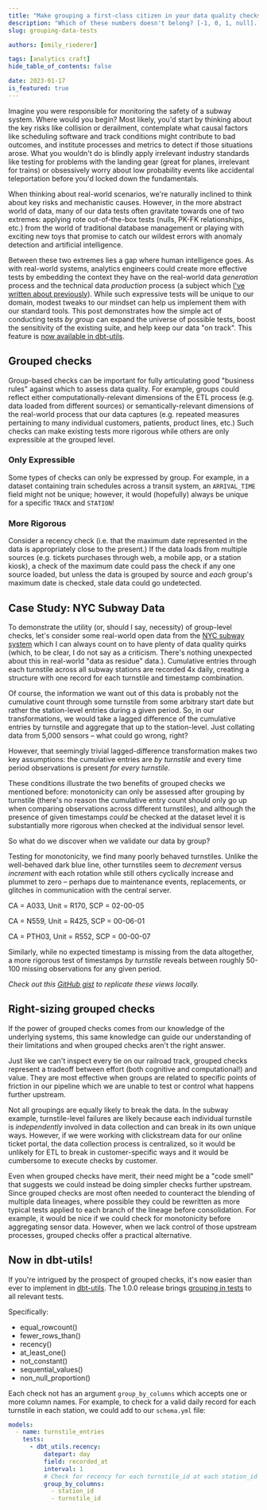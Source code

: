 ```yaml
---
title: "Make grouping a first-class citizen in your data quality checks"
description: "Which of these numbers doesn't belong? [-1, 0, 1, null]. You can't judge data quality without data context, so our tools should enable as much context as possible."
slug: grouping-data-tests

authors: [emily_riederer]

tags: [analytics craft]
hide_table_of_contents: false

date: 2023-01-17
is_featured: true
---
```

Imagine you were responsible for monitoring the safety of a subway system. Where would you begin? Most likely, you'd start by thinking about the key risks like collision or derailment, contemplate what causal factors like scheduling software and track conditions might contribute to bad outcomes, and institute processes and metrics to detect if those situations arose. What you wouldn't do is blindly apply irrelevant industry standards like testing for problems with the landing gear (great for planes, irrelevant for trains) or obsessively worry about low probability events like accidental teleportation before you'd locked down the fundamentals. 

When thinking about real-world scenarios, we're naturally inclined to think about key risks and mechanistic causes. However, in the more abstract world of data, many of our data tests often gravitate towards one of two extremes: applying rote out-of-the-box tests (nulls, PK-FK relationships, etc.) from the world of traditional database management or playing with exciting new toys that promise to catch our wildest errors with anomaly detection and artificial intelligence. 

Between these two extremes lies a gap where human intelligence goes. As with real-world systems, analytics engineers could create more effective tests by embedding the context they have on the real-world data _generation_ process and the technical data _production_ process (a subject which [I've written about previously](https://emilyriederer.com/post/data-error-gen/)). While such expressive tests will be unique to our domain, modest tweaks to our mindset can help us implement them with our standard tools. This post demonstrates how the simple act of conducting tests _by group_ can expand the universe of possible tests, boost the sensitivity of the existing suite, and help keep our data "on track". This feature is [now available in dbt-utils](https://github.com/dbt-labs/dbt-utils#grouping-in-tests). 
<!--truncate-->
## Grouped checks

Group-based checks can be important for fully articulating good "business rules" against which to assess data quality. For example, groups could reflect either computationally-relevant dimensions of the ETL process (e.g. data loaded from different sources) or semantically-relevant dimensions of the real-world process that our data captures (e.g. repeated measures pertaining to many individual customers, patients, product lines, etc.) Such checks can make existing tests more rigorous while others are only expressible at the grouped level.

### Only Expressible
Some types of checks can only be expressed by group. For example, in a dataset containing train schedules across a transit system, an `ARRIVAL_TIME` field might not be unique; however, it would (hopefully) always be unique for a specific `TRACK` and `STATION`! 

### More Rigorous
Consider a recency check (i.e. that the maximum date represented in the data is appropriately close to the present.) If the data loads from multiple sources (e.g. tickets purchases through web, a mobile app, or a station kiosk), a check of the maximum date could pass the check if any one source loaded, but unless the data is grouped by source and _each_ group's maximum date is checked, stale data could go undetected.

## Case Study: NYC Subway Data

To demonstrate the utility (or, should I say, necessity) of group-level checks, let's consider some real-world open data from the [NYC subway system](http://web.mta.info/developers/turnstile.html) which I can always count on to have plenty of data quality quirks (which, to be clear, I do not say as a criticism. There's nothing unexpected about this in real-world "data as residue" data.). Cumulative entries through each turnstile across all subway stations are recorded 4x daily, creating a structure with one record for each turnstile and timestamp combination. 

Of course, the information we want out of this data is probably not the cumulative count through some turnstile from some arbitrary start date but rather the station-level entries during a given period. So, in our transformations, we would take a lagged difference of the cumulative entries by turnstile and aggregate that up to the station-level. Just collating data from 5,000 sensors – what could go wrong, right? 

However, that seemingly trivial lagged-difference transformation makes two key assumptions: the cumulative entries are <Term id="monotonically-increasing"/> _by turnstile_ and every time period observations is present _for every turnstile_.

These conditions illustrate the two benefits of grouped checks we mentioned before: monotonicity can only be assessed after grouping by turnstile (there's no reason the cumulative entry count should only go up when comparing observations across different turnstiles), and although the presence of given timestamps _could_ be checked at the dataset level it is substantially more rigorous when checked at the individual sensor level. 

So what do we discover when we validate our data by group?

Testing for monotonicity, we find many poorly behaved turnstiles. Unlike the well-behaved dark blue line, other turnstiles seem to _decrement_ versus _increment_ with each rotation while still others cyclically increase and plummet to zero – perhaps due to maintenance events, replacements, or glitches in communication with the central server.

<Lightbox src="/img/blog/2023-01-17-grouping-data-tests/1-monotonicity.png" title="Cumulative Entries by Turnstile for 3 Turnstiles" alt="A chart with three lines: one in dark blue trending up and to the right, one in light blue trending down and to the right, and one in very light blue which tracks up and then suddenly drops in a sawtooth pattern."/>

CA = A033, Unit = R170, SCP = 02-00-05

CA = N559, Unit = R425, SCP = 00-06-01

CA = PTH03, Unit = R552, SCP = 00-00-07

Similarly, while no expected timestamp is missing from the data altogether, a more rigorous test of timestamps _by turnstile_ reveals between roughly 50-100 missing observations for any given period.

<Lightbox src="/img/blog/2023-01-17-grouping-data-tests/2-missing.png" title="Number of Missing Turnstiles by Recording Time Period" alt="A dot plot showing 60-100 turnstiles are missing entries for each period between January and May, the range shown on the x axis."/>

_Check out this [GitHub gist](https://gist.github.com/emilyriederer/4dcc6a05ea53c82db175e15f698a1fb6) to replicate these views locally._

## Right-sizing grouped checks

If the power of grouped checks comes from our knowledge of the underlying systems, this same knowledge can guide our understanding of their limitations and when grouped checks aren't the right answer. 

Just like we can't inspect every tie on our railroad track, grouped checks represent a tradeoff between effort (both cognitive and computational!) and value. They are most effective when groups are related to specific points of friction in our pipeline which we are unable to test or control what happens further upstream. 

Not all groupings are equally likely to break the data. In the subway example, turnstile-level failures are likely because each individual turnstile is _independently_ involved in data collection and can break in its own unique ways. However, if we were working with clickstream data for our online ticket portal, the data collection process is centralized, so it would be unlikely for ETL to break in customer-specific ways and it would be cumbersome to execute checks by customer.

Even when grouped checks have merit, their need might be a "code smell" that suggests we could instead be doing simpler checks further upstream. Since grouped checks are most often needed to counteract the blending of multiple data lineages, where possible they could be rewritten as more typical tests applied to each branch of the lineage before consolidation. For example, it would be nice if we could check for monotonicity before aggregating sensor data. However, when we lack control of those upstream processes, grouped checks offer a practical alternative.

## Now in dbt-utils!

If you're intrigued by the prospect of grouped checks, it's now easier than ever to implement in [dbt-utils](https://github.com/dbt-labs/dbt-utils). The 1.0.0 release brings [grouping in tests](https://github.com/dbt-labs/dbt-utils#grouping-in-tests) to all relevant tests.

Specifically:

- equal_rowcount()
- fewer_rows_than()
- recency()
- at_least_one()
- not_constant()
- sequential_values()
- non_null_proportion()

Each check not has an argument `group_by_columns` which accepts one or more column names. For example, to check for a valid daily record for each turnstile in each station, we could add to our `schema.yml` file:

```yaml
models:
  - name: turnstile_entries
    tests:
      - dbt_utils.recency:
          datepart: day
          field: recorded_at
          interval: 1
          # Check for recency for each turnstile_id at each station_id
          group_by_columns:
            - station_id
            - turnstile_id
```